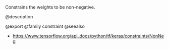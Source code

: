 Constrains the weights to be non-negative.

@description

@export
@family constraint
@seealso
+ <https://www.tensorflow.org/api_docs/python/tf/keras/constraints/NonNeg>

